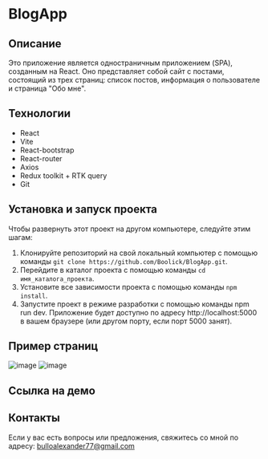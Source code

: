 #  BlogApp

## Описание

Это приложение является одностраничным приложением (SPA), созданным на React. Оно представляет собой сайт с постами, состоящий из трех страниц: список постов, информация о пользователе и страница "Обо мне".

## Технологии

- React
- Vite
- React-bootstrap
- React-router
- Axios
- Redux toolkit + RTK query
- Git

## Установка и запуск проекта

Чтобы развернуть этот проект на другом компьютере, следуйте этим шагам:

1. Клонируйте репозиторий на свой локальный компьютер с помощью команды `git clone https://github.com/Boolick/BlogApp.git`.
2. Перейдите в каталог проекта с помощью команды `cd имя_каталога_проекта`.
3. Установите все зависимости проекта с помощью команды `npm install`.
4. Запустите проект в режиме разработки с помощью команды npm run dev. Приложение будет доступно по адресу http://localhost:5000 
в вашем браузере (или другом порту, если порт 5000 занят).

## Пример страниц
![image](https://github.com/Boolick/BlogApp/assets/79834650/51ba63c6-d2f2-4d1c-a562-9d0c48d45f8d)
![image](https://github.com/Boolick/BlogApp/assets/79834650/6e13da6b-2e2c-4cb0-80b3-9f62b75b57a6)

## Ссылка на демо

 

## Контакты

Если у вас есть вопросы или предложения, свяжитесь со мной по адресу: bulloalexander77@gmail.com

